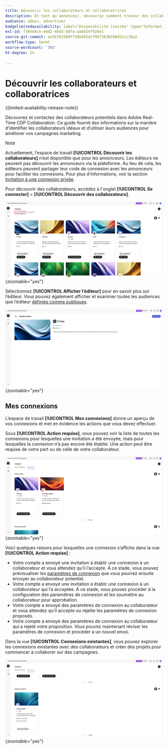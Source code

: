 ```yaml
---
title: Découvrir les collaborateurs et collaboratrices
description: En tant qu’annonceur, découvrez comment trouver des collaborateurs potentiels avec lesquels travailler à l’aide d’Adobe Real-Time CDP Collaboration
audience: admin, advertiser
badgelimitedavailability: label="Disponibilité limitée" type="Informative" url="https://helpx.adobe.com/legal/product-descriptions/real-time-customer-data-platform-collaboration.html newtab=true"
exl-id: f38ed4ce-e4d2-46d3-b8fa-aa8d14f926e1
source-git-commit: ae35f62580ff3d0485dcf99f3638f68d21cc38a2
workflow-type: tm+mt
source-wordcount: '363'
ht-degree: 2%

---
```


# Découvrir les collaborateurs et collaboratrices

{{limited-availability-release-note}}

Découvrez et contactez des collaborateurs potentiels dans Adobe Real-Time CDP Collaboration. Ce guide fournit des informations sur la manière d’identifier les collaborateurs idéaux et d’utiliser leurs audiences pour améliorer vos campagnes marketing.

>[!NOTE]
>
>Actuellement, l’espace de travail **[!UICONTROL Découvrir les collaborateurs]** n’est disponible que pour les annonceurs. Les éditeurs ne peuvent pas découvrir les annonceurs via la plateforme. Au lieu de cela, les éditeurs peuvent partager leur code de connexion avec les annonceurs pour faciliter les connexions. Pour plus d’informations, voir la section [invitation à une connexion privée](./establishing-connections.md#private-connection-invite).

Pour découvrir des collaborateurs, accédez à l&#39;onglet **[!UICONTROL Se connecter]** > **[!UICONTROL Découvrir des collaborateurs]**.

![Le tableau de bord [!UICONTROL Découvrir les collaborateurs] dans l’espace de travail [!UICONTROL Connect].](/help/assets/connect/discover-collaborators/discover-collaborators.png){zoomable="yes"}

Sélectionnez **[!UICONTROL Afficher l’éditeur]** pour en savoir plus sur l’éditeur. Vous pouvez également afficher et examiner toutes les audiences que l’éditeur [définies comme publiques](/help/guide/setup/onboard-audiences.md#metadata-visibility).

![Informations sur un éditeur individuel](/help/assets/connect/discover-collaborators/view-publisher-profile.png){zoomable="yes"}

## Mes connexions

L’espace de travail **[!UICONTROL Mes connexions]** donne un aperçu de vos connexions et met en évidence les actions que vous devez effectuer.

Sous **[!UICONTROL Action requise]**, vous pouvez voir la liste de toutes les connexions pour lesquelles une invitation a été envoyée, mais pour lesquelles la connexion n’a pas encore été établie. Une action peut être requise de votre part ou de celle de votre collaborateur.

![Vue Action requise dans l’écran Mes connexions](/help/assets/connect/discover-collaborators/action-required-view.png){zoomable="yes"}

Voici quelques raisons pour lesquelles une connexion s’affiche dans la vue **[!UICONTROL Action requise]** :

* Votre compte a envoyé une invitation à établir une connexion à un collaborateur et vous attendez qu’il l’accepte. À ce stade, vous pouvez prévisualiser les [paramètres de connexion](/help/guide/glossary.md#connection-settings) que vous pourrez ensuite envoyer au collaborateur potentiel.
* Votre compte a envoyé une invitation à établir une connexion à un collaborateur qui l’a acceptée. À ce stade, vous pouvez procéder à la configuration des paramètres de connexion et les soumettre au collaborateur pour approbation.
* Votre compte a envoyé des paramètres de connexion au collaborateur et vous attendez qu’il accepte ou rejette les paramètres de connexion proposés.
* Votre compte a envoyé des paramètres de connexion au collaborateur qui a rejeté votre proposition. Vous pouvez maintenant réviser les paramètres de connexion et procéder à un nouvel envoi.

Dans la vue **[!UICONTROL Connexions existantes]**, vous pouvez explorer les connexions existantes avec des collaborateurs et créer des projets pour commencer à collaborer sur des campagnes.

![Vue Connexions existantes dans l’écran Mes connexions](/help/assets/connect/discover-collaborators/existing-connections-view.png){zoomable="yes"}
